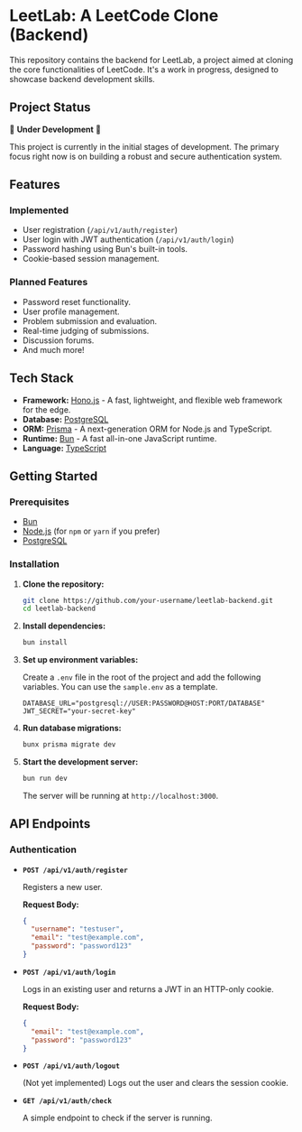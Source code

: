 # LeetLab: A LeetCode Clone (Backend)

This repository contains the backend for LeetLab, a project aimed at cloning the core functionalities of LeetCode. It's a work in progress, designed to showcase backend development skills.

## Project Status

🚧 **Under Development** 🚧

This project is currently in the initial stages of development. The primary focus right now is on building a robust and secure authentication system.

## Features

### Implemented

- User registration (`/api/v1/auth/register`)
- User login with JWT authentication (`/api/v1/auth/login`)
- Password hashing using Bun's built-in tools.
- Cookie-based session management.

### Planned Features

- Password reset functionality.
- User profile management.
- Problem submission and evaluation.
- Real-time judging of submissions.
- Discussion forums.
- And much more!

## Tech Stack

- **Framework:** [Hono.js](https://hono.dev/) - A fast, lightweight, and flexible web framework for the edge.
- **Database:** [PostgreSQL](https://www.postgresql.org/)
- **ORM:** [Prisma](https://www.prisma.io/) - A next-generation ORM for Node.js and TypeScript.
- **Runtime:** [Bun](https://bun.sh/) - A fast all-in-one JavaScript runtime.
- **Language:** [TypeScript](https://www.typescriptlang.org/)

## Getting Started

### Prerequisites

- [Bun](https://bun.sh/docs/installation)
- [Node.js](https://nodejs.org/en/download/) (for `npm` or `yarn` if you prefer)
- [PostgreSQL](https://www.postgresql.org/download/)

### Installation

1.  **Clone the repository:**

    ```bash
    git clone https://github.com/your-username/leetlab-backend.git
    cd leetlab-backend
    ```

2.  **Install dependencies:**

    ```bash
    bun install
    ```

3.  **Set up environment variables:**

    Create a `.env` file in the root of the project and add the following variables. You can use the `sample.env` as a template.

    ```env
    DATABASE_URL="postgresql://USER:PASSWORD@HOST:PORT/DATABASE"
    JWT_SECRET="your-secret-key"
    ```

4.  **Run database migrations:**

    ```bash
    bunx prisma migrate dev
    ```

5.  **Start the development server:**

    ```bash
    bun run dev
    ```

    The server will be running at `http://localhost:3000`.

## API Endpoints

### Authentication

- **`POST /api/v1/auth/register`**

  Registers a new user.

  **Request Body:**

  ```json
  {
    "username": "testuser",
    "email": "test@example.com",
    "password": "password123"
  }
  ```

- **`POST /api/v1/auth/login`**

  Logs in an existing user and returns a JWT in an HTTP-only cookie.

  **Request Body:**

  ```json
  {
    "email": "test@example.com",
    "password": "password123"
  }
  ```

- **`POST /api/v1/auth/logout`**

  (Not yet implemented) Logs out the user and clears the session cookie.

- **`GET /api/v1/auth/check`**

  A simple endpoint to check if the server is running.
